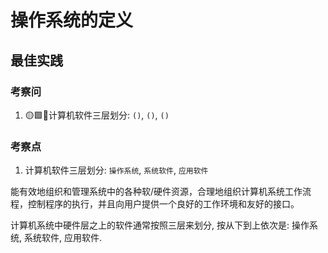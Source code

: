 # 操作系统的定义

## 最佳实践


### 考察问

1. 🟡🟩💚计算机软件三层划分: `()`, `()`, `()`

### 考察点

1. 计算机软件三层划分: `操作系统`, `系统软件`, `应用软件`





能有效地组织和管理系统中的各种软/硬件资源，合理地组织计算机系统工作流程，控制程序的执行，并且向用户提供一个良好的工作环境和友好的接口。 

计算机系统中硬件层之上的软件通常按照三层来划分, 按从下到上依次是: 操作系统, 系统软件, 应用软件.